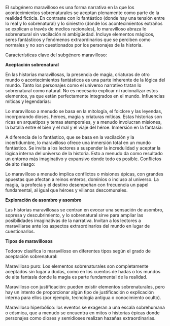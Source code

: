 El subgénero maravilloso es una forma narrativa en la que los acontecimientos sobrenaturales se aceptan plenamente como parte de la realidad ficticia. En contraste con lo fantástico (donde hay una tensión entre lo real y lo sobrenatural) y lo siniestro (donde los acontecimientos extraños se explican a través de medios racionales), lo maravilloso abraza lo sobrenatural sin vacilación ni ambigüedad. Incluye elementos mágicos, seres fantásticos y fenómenos extraordinarios que se perciben como normales y no son cuestionados por los personajes de la historia.

Características clave del subgénero maravilloso:

**Aceptación sobrenatural**

En las historias maravillosas, la presencia de magia, criaturas de otro mundo o acontecimientos fantásticos es una parte inherente de la lógica del mundo. Tanto los personajes como el universo narrativo tratan lo sobrenatural como natural. No es necesario explicar ni racionalizar estos elementos, ya que están perfectamente integrados en el mundo.
Influencias míticas y legendarias:

Lo maravilloso a menudo se basa en la mitología, el folclore y las leyendas, incorporando dioses, héroes, magia y criaturas míticas. Estas historias son ricas en arquetipos y temas atemporales, y a menudo involucran misiones, la batalla entre el bien y el mal y el viaje del héroe.
Inmersión en la fantasía:

A diferencia de lo fantástico, que se basa en la vacilación y la incertidumbre, lo maravilloso ofrece una inmersión total en un mundo fantástico. Se invita a los lectores a suspender la incredulidad y aceptar la lógica interna del universo de la historia. Esto a menudo da como resultado un entorno más imaginativo y expansivo donde todo es posible.
Conflictos de alto riesgo:

Lo maravilloso a menudo implica conflictos o misiones épicas, con grandes apuestas que afectan a reinos enteros, dominios o incluso al universo. La magia, la profecía y el destino desempeñan con frecuencia un papel fundamental, al igual que héroes y villanos descomunales.

**Exploración de asombro y asombro**

Las historias maravillosas se centran en evocar una sensación de asombro, sopresa y descubrimiento, y lo sobrenatural sirve para ampliar las posibilidades imaginativas de la narrativa. Invitan a los lectores a maravillarse ante los aspectos extraordinarios del mundo en lugar de cuestionarlos.

**Tipos de maravillosos**

Todorov clasifica lo maravilloso en diferentes tipos según el grado de aceptación sobrenatural:

Maravilloso puro: Los elementos sobrenaturales son completamente aceptados sin lugar a dudas, como en los cuentos de hadas o los mundos de alta fantasía donde la magia es parte fundamental de la realidad.

Maravilloso con justificación: pueden existir elementos sobrenaturales, pero hay un intento de proporcionar algún tipo de justificación o explicación interna para ellos (por ejemplo, tecnología antigua o conocimiento oculto).

Maravilloso hiperbólico: los eventos se exageran a una escala sobrehumana o cósmica, que a menudo se encuentra en mitos o historias épicas donde personajes como dioses y semidioses realizan hazañas extraordinarias.